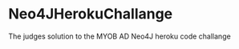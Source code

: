 Neo4JHerokuChallange
====================

The judges solution to the MYOB AD Neo4J heroku code challange
